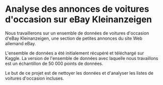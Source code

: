 # Analyse des annonces de voitures d'occasion sur eBay Kleinanzeigen

Nous travaillerons sur un ensemble de données de voitures d'occasion d'eBay Kleinanzeigen, une section de petites annonces du site Web allemand eBay.

L'ensemble de données a été initialement récupéré et téléchargé sur Kaggle. La version de l'ensemble de données avec laquelle nous travaillons est un échantillon de 50 000 points de données.

Le but de ce projet est de nettoyer les données et d'analyser les listes de voitures d'occasion incluses.
